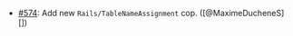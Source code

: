 * [#574](https://github.com/rubocop/rubocop-rails/pull/574): Add new `Rails/TableNameAssignment` cop. ([@MaximeDucheneS][])
